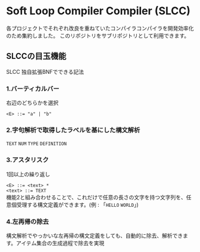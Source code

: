 # Soft Loop Compiler Compiler (SLCC)

各プロジェクトでそれぞれ改良を重ねていたコンパイラコンパイラを開発効率化のため集約しました。
このリポジトリをサブリポジトリとして利用できます。


## SLCCの目玉機能
SLCC 独自拡張BNFでできる記法

### 1.バーティカルバー
右辺のどちらかを選択

`<E> ::= "a" | "b"`

### 2.字句解析で取得したラベルを基にした構文解析
`TEXT` `NUM` `TYPE` `DEFINITION`

### 3.アスタリスク
1回以上の繰り返し

`<E> ::= <text> * ` </br>
`<text> ::= TEXT` </br>
機能2と組み合わせることで、これだけで任意の長さの文字を持つ文字列を、任意個受理する構文定義ができます。(例 : 「`HELLO` `WORLD`」)

### 4.左再帰の除去
構文解析でやっかいな左再帰の構文定義をしても、自動的に除去、解析できます。アイテム集合の生成過程で除去を実現

